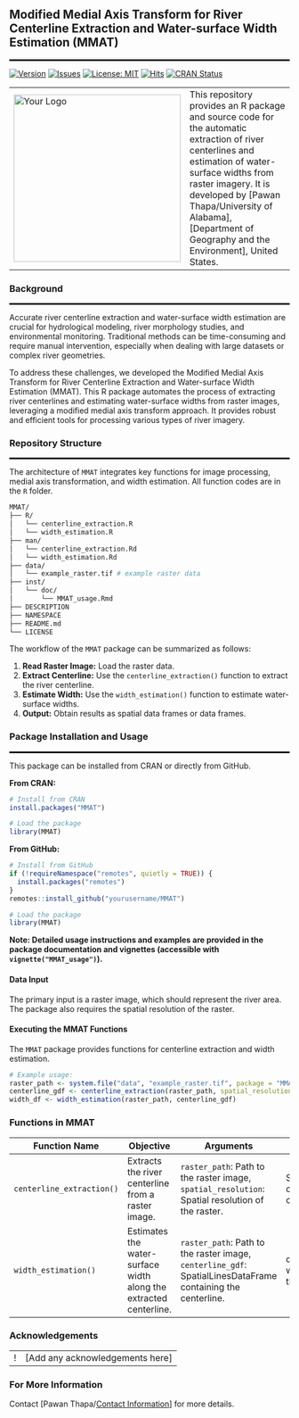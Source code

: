 ## Modified Medial Axis Transform for River Centerline Extraction and Water-surface Width Estimation (MMAT)

<hr style="border: 1px solid black; margin: 0;">

[![Version](about:sanitized)](https://www.google.com/search?q=https://www.google.com/search%3Fq%3Dhttps://github.com/yourusername/MMAT/releases)
[![Issues](about:sanitized)](https://www.google.com/search?q=https://www.google.com/search%3Fq%3Dhttps://github.com/yourusername/MMAT/issues)
[![License: MIT](about:sanitized)](https://opensource.org/licenses/MIT)
[![Hits](about:sanitized)](https://hits.seeyoufarm.com)
[![CRAN Status](about:sanitized)](https://www.google.com/search?q=https://cran.r-project.org/package%3DMMAT)

| | |
| --- | --- |
| <a href="[https://yourwebsite.com](https://thapawan.github.io/)"><img src="([https://github.com/thapawan/raster_medial_axis/blob/main/Logo/channels4_profile.jpg](https://github.com/thapawan/raster_medial_axis/blob/main/Logo/channels4_profile.jpg))" alt="Your Logo" width="300"></a> | This repository provides an R package and source code for the automatic extraction of river centerlines and estimation of water-surface widths from raster imagery. It is developed by [Pawan Thapa/University of Alabama], [Department of Geography and the Environment], United States. |

### **Background**

<hr style="border: 1px solid black; margin: 0;">

Accurate river centerline extraction and water-surface width estimation are crucial for hydrological modeling, river morphology studies, and environmental monitoring. Traditional methods can be time-consuming and require manual intervention, especially when dealing with large datasets or complex river geometries.

To address these challenges, we developed the Modified Medial Axis Transform for River Centerline Extraction and Water-surface Width Estimation (MMAT). This R package automates the process of extracting river centerlines and estimating water-surface widths from raster images, leveraging a modified medial axis transform approach. It provides robust and efficient tools for processing various types of river imagery.

### **Repository Structure**

<hr style="border: 1px solid black; margin: 0;">

The architecture of `MMAT` integrates key functions for image processing, medial axis transformation, and width estimation. All function codes are in the `R` folder.

```bash
MMAT/
├── R/
│   └── centerline_extraction.R
│   └── width_estimation.R
├── man/
│   └── centerline_extraction.Rd
│   └── width_estimation.Rd
├── data/
│   └── example_raster.tif # example raster data
├── inst/
│   └── doc/
│       └── MMAT_usage.Rmd
├── DESCRIPTION
├── NAMESPACE
├── README.md
└── LICENSE
```

The workflow of the `MMAT` package can be summarized as follows:

1.  **Read Raster Image:** Load the raster data.
2.  **Extract Centerline:** Use the `centerline_extraction()` function to extract the river centerline.
3.  **Estimate Width:** Use the `width_estimation()` function to estimate water-surface widths.
4.  **Output:** Obtain results as spatial data frames or data frames.

### **Package Installation and Usage**

<hr style="border: 1px solid black; margin: 0;">

This package can be installed from CRAN or directly from GitHub.

**From CRAN:**

```r
# Install from CRAN
install.packages("MMAT")

# Load the package
library(MMAT)
```

**From GitHub:**

```r
# Install from GitHub
if (!requireNamespace("remotes", quietly = TRUE)) {
  install.packages("remotes")
}
remotes::install_github("yourusername/MMAT")

# Load the package
library(MMAT)
```

**Note: Detailed usage instructions and examples are provided in the package documentation and vignettes (accessible with `vignette("MMAT_usage")`).**

#### **Data Input**

The primary input is a raster image, which should represent the river area. The package also requires the spatial resolution of the raster.

#### **Executing the MMAT Functions**

The `MMAT` package provides functions for centerline extraction and width estimation.

```r
# Example usage:
raster_path <- system.file("data", "example_raster.tif", package = "MMAT") # sample raster.
centerline_gdf <- centerline_extraction(raster_path, spatial_resolution = 10) # 10 is spatial resolution
width_df <- width_estimation(raster_path, centerline_gdf)
```

### **Functions in MMAT**

| Function Name | Objective | Arguments | Outputs |
|---------------|-----------|-----------|---------|
| `centerline_extraction()` | Extracts the river centerline from a raster image. | `raster_path`: Path to the raster image, `spatial_resolution`: Spatial resolution of the raster. | SpatialLinesDataFrame containing the centerline geometry. |
| `width_estimation()` | Estimates the water-surface width along the extracted centerline. | `raster_path`: Path to the raster image, `centerline_gdf`: SpatialLinesDataFrame containing the centerline. | data.frame containing width estimates along the centerline. |

### **Acknowledgements**

| | |
| --- | --- |
| \! | [Add any acknowledgements here] |

### **For More Information**

Contact [Pawan Thapa/[Contact Information](https://geography.ua.edu/graduate-student/thapa-pawan/)] for more details.

